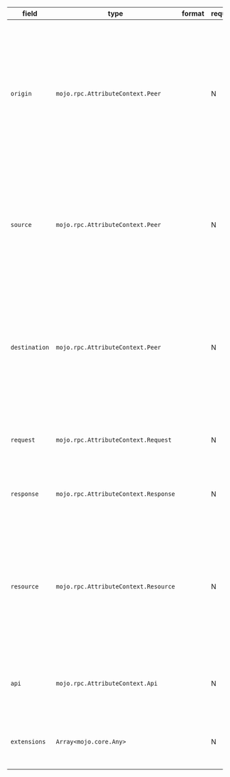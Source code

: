 | field | type | format | required | default | description |
|---|---|---|---|---|---|
| `origin` | `mojo.rpc.AttributeContext.Peer` |  | N |  | The origin of a network activity. In a multi hop network activity,the origin represents the sender of the first hop. For the first hop,the `source` and the `origin` must have the same content. |
| `source` | `mojo.rpc.AttributeContext.Peer` |  | N |  | The source of a network activity, such as starting a TCP connection.In a multi hop network activity, the source represents the sender of thelast hop. |
| `destination` | `mojo.rpc.AttributeContext.Peer` |  | N |  | The destination of a network activity, such as accepting a TCP connection.In a multi hop network activity, the destination represents the receiver ofthe last hop. |
| `request` | `mojo.rpc.AttributeContext.Request` |  | N |  | Represents a network request, such as an HTTP request. |
| `response` | `mojo.rpc.AttributeContext.Response` |  | N |  | Represents a network response, such as an HTTP response. |
| `resource` | `mojo.rpc.AttributeContext.Resource` |  | N |  | Represents a target resource that is involved with a network activity.If multiple resources are involved with an activity, this must be theprimary one. |
| `api` | `mojo.rpc.AttributeContext.Api` |  | N |  | Represents an API operation that is involved to a network activity. |
| `extensions` | `Array<mojo.core.Any>` |  | N |  | Supports extensions for advanced use cases, such as logs and metrics. |
